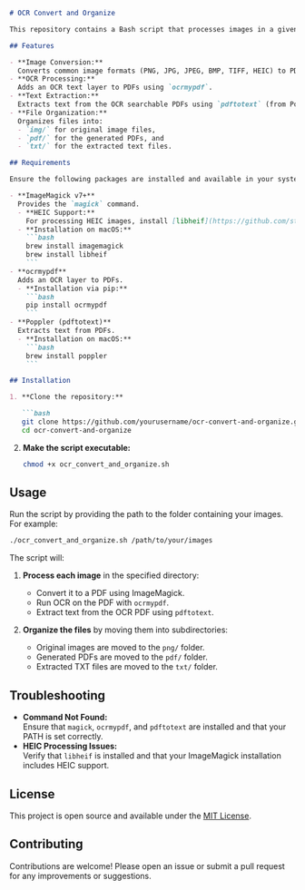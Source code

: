 ```markdown
# OCR Convert and Organize

This repository contains a Bash script that processes images in a given folder by converting them into OCR searchable PDFs and extracting their text into TXT files. After processing, the script organizes the original images, PDFs, and text files into dedicated subfolders.

## Features

- **Image Conversion:**  
  Converts common image formats (PNG, JPG, JPEG, BMP, TIFF, HEIC) to PDF using ImageMagick v7.
- **OCR Processing:**  
  Adds an OCR text layer to PDFs using `ocrmypdf`.
- **Text Extraction:**  
  Extracts text from the OCR searchable PDFs using `pdftotext` (from Poppler).
- **File Organization:**  
  Organizes files into:
  - `img/` for original image files,
  - `pdf/` for the generated PDFs, and
  - `txt/` for the extracted text files.

## Requirements

Ensure the following packages are installed and available in your system's PATH:

- **ImageMagick v7+**  
  Provides the `magick` command.
  - **HEIC Support:**  
    For processing HEIC images, install [libheif](https://github.com/strukturag/libheif).
  - **Installation on macOS:**  
    ```bash
    brew install imagemagick
    brew install libheif
    ```
- **ocrmypdf**  
  Adds an OCR layer to PDFs.
  - **Installation via pip:**  
    ```bash
    pip install ocrmypdf
    ```
- **Poppler (pdftotext)**  
  Extracts text from PDFs.
  - **Installation on macOS:**  
    ```bash
    brew install poppler
    ```

## Installation

1. **Clone the repository:**

   ```bash
   git clone https://github.com/yourusername/ocr-convert-and-organize.git
   cd ocr-convert-and-organize
   ```

2. **Make the script executable:**

   ```bash
   chmod +x ocr_convert_and_organize.sh
   ```

## Usage

Run the script by providing the path to the folder containing your images. For example:

```bash
./ocr_convert_and_organize.sh /path/to/your/images
```

The script will:

1. **Process each image** in the specified directory:
   - Convert it to a PDF using ImageMagick.
   - Run OCR on the PDF with `ocrmypdf`.
   - Extract text from the OCR PDF using `pdftotext`.

2. **Organize the files** by moving them into subdirectories:
   - Original images are moved to the `png/` folder.
   - Generated PDFs are moved to the `pdf/` folder.
   - Extracted TXT files are moved to the `txt/` folder.

## Troubleshooting

- **Command Not Found:**  
  Ensure that `magick`, `ocrmypdf`, and `pdftotext` are installed and that your PATH is set correctly.
- **HEIC Processing Issues:**  
  Verify that `libheif` is installed and that your ImageMagick installation includes HEIC support.

## License

This project is open source and available under the [MIT License](LICENSE).

## Contributing

Contributions are welcome! Please open an issue or submit a pull request for any improvements or suggestions.
```
